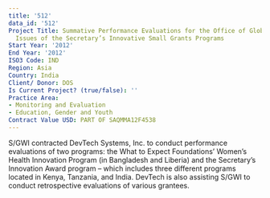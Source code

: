```yaml
---
title: '512'
data_id: '512'
Project Title: Summative Performance Evaluations for the Office of Global Women’s
  Issues of the Secretary’s Innovative Small Grants Programs
Start Year: '2012'
End Year: '2012'
ISO3 Code: IND
Region: Asia
Country: India
Client/ Donor: DOS
Is Current Project? (true/false): ''
Practice Area:
- Monitoring and Evaluation
- Education, Gender and Youth
Contract Value USD: PART OF SAQMMA12F4538
---
```


S/GWI contracted DevTech Systems, Inc. to conduct performance evaluations of two programs: the What to Expect Foundations’ Women’s Health Innovation Program (in Bangladesh and Liberia) and the Secretary’s Innovation Award program – which includes three different programs located in Kenya, Tanzania, and India. DevTech is also assisting S/GWI to conduct retrospective evaluations of various grantees.